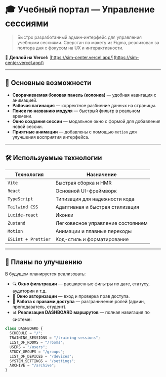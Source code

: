 # 🎓 Учебный портал — Управление сессиями

> Быстро разработанный админ-интерфейс для управления учебными сессиями. Сверстан по макету из Figma, реализован за полтора дня с фокусом на UX и интерактивности.

🚀 **Деплой на Vercel:** [https://sim-center.vercel.app/](https://sim-center.vercel.app/)  

---

## 🚀 Основные возможности

- **Сворачиваемая боковая панель (колонка)** — удобная навигация с анимацией.
- **Рабочая пагинация** — корректное разбиение данных на страницы.
- **Поиск по названию модуля** — быстрый фильтр в реальном времени.
- **Окно создания сессии** — модальное окно с формой для добавления новой сессии.
- **Приятные анимации** — добавлены с помощью `motion` для улучшения восприятия интерфейса.

---

## 🛠️ Используемые технологии

| Технология       | Назначение |
|------------------|-----------|
| `Vite`           | Быстрая сборка и HMR |
| `React`          | Основной UI-фреймворк |
| `TypeScript`     | Типизация для надежности кода |
| `Tailwind CSS`   | Адаптивная и быстрая стилизация |
| `Lucide-react`   | Иконки |
| `Zustand`        | Легковесное управление состоянием |
| `Motion`  | Анимации и плавные переходы |
| `ESLint + Prettier` | Код-стиль и форматирование |

---

## 🔮 Планы по улучшению

В будущем планируется реализовать:

- 🔍 **Окно фильтрации** — расширенные фильтры по дате, статусу, аудитории и т.д.
- 🔐 **Окно авторизации** — вход и проверка прав доступа.
- 🔐 **Работа с правами доступа** — разграничение ролей (админ, преподаватель, студент).
- 📊 **Реализация DASHBOARD маршрутов** — полная навигация по системе:

```ts
class DASHBOARD {
  SCHEDULE = "/";
  TRAINING_SESSIONS = "/training-sessions";
  LIST_OF_ROOMS = "/rooms";
  USERS = "/users";
  STUDY_GROUPS = "/groups";
  LIST_OF_DEVICES = "/devices";
  SYSTEM_SETTINGS = "/settings";
  ARCHIVE = "/archive";
}

